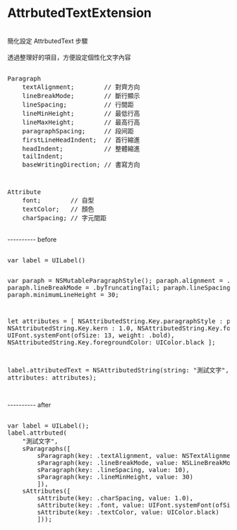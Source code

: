 # AttrbutedTextExtension<br/>
<br/>
簡化設定 AttrbutedText 步驟<br/>
<br/>
透過整理好的項目，方便設定個性化文字內容<br/>
<br/>
<pre>
Paragraph
    textAlignment;        // 對齊方向
    lineBreakMode;        // 斷行顯示
    lineSpacing;          // 行間距
    lineMinHeight;        // 最低行高
    lineMaxHeight;        // 最高行高
    paragraphSpacing;     // 段间距
    firstLineHeadIndent;  // 首行縮進
    headIndent;           // 整體縮進
    tailIndent;
    baseWritingDirection; // 書寫方向
</pre>
<br/>
<pre>
Attribute
    font;        // 自型
    textColor;   // 顏色
    charSpacing; // 字元間距
</pre>
<br/>
---------- before<br/>
<br/>
<pre>
var label = UILabel()

var paraph = NSMutableParagraphStyle();
paraph.alignment         = .left;
paraph.lineBreakMode     = .byTruncatingTail;
paraph.lineSpacing       = 10;
paraph.minimumLineHeight = 30;

let attributes = [
    NSAttributedString.Key.paragraphStyle : paraph,
    NSAttributedString.Key.kern           : 1.0,
    NSAttributedString.Key.font           : UIFont.systemFont(ofSize: 13, weight: .bold),
    NSAttributedString.Key.foregroundColor: UIColor.black
];

label.attributedText = NSAttributedString(string: "測試文字", attributes: attributes);
</pre>
<br/>
---------- after<br/>
<br/>
<pre>
var label = UILabel();
label.attrbuted(
    "測試文字",
    sParagraphs([
        sParagraph(key: .textAlignment, value: NSTextAlignment.left),
        sParagraph(key: .lineBreakMode, value: NSLineBreakMode.byTruncatingTail),
        sParagraph(key: .lineSpacing, value: 10),
        sParagraph(key: .lineMinHeight, value: 30)
        ]),
    sAttributes([
        sAttribute(key: .charSpacing, value: 1.0),
        sAttribute(key: .font, value: UIFont.systemFont(ofSize: 13, weight: .bold)),
        sAttribute(key: .textColor, value: UIColor.black)
        ]));
</pre>
